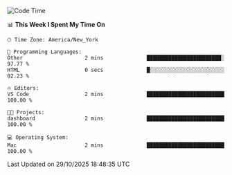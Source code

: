 

<!--START_SECTION:waka-->
![Code Time](http://img.shields.io/badge/Code%20Time-1%2C082%20hrs%206%20mins-blue)

📊 **This Week I Spent My Time On** 

```text
🕑︎ Time Zone: America/New_York

💬 Programming Languages: 
Other                    2 mins              ████████████████████████░   97.77 % 
HTML                     0 secs              █░░░░░░░░░░░░░░░░░░░░░░░░   02.23 % 

🔥 Editors: 
VS Code                  2 mins              █████████████████████████   100.00 % 

🐱‍💻 Projects: 
dashboard                2 mins              █████████████████████████   100.00 % 

💻 Operating System: 
Mac                      2 mins              █████████████████████████   100.00 % 
```


 Last Updated on 29/10/2025 18:48:35 UTC
<!--END_SECTION:waka-->
